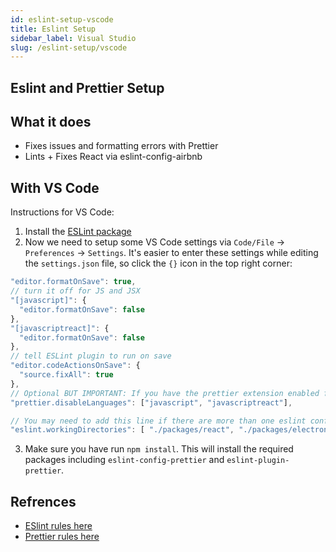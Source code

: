 ```yaml
---
id: eslint-setup-vscode
title: Eslint Setup
sidebar_label: Visual Studio
slug: /eslint-setup/vscode
---
```


## Eslint and Prettier Setup

## What it does

- Fixes issues and formatting errors with Prettier
- Lints + Fixes React via eslint-config-airbnb

## With VS Code

Instructions for VS Code:

1. Install the [ESLint package](https://marketplace.visualstudio.com/items?itemName=dbaeumer.vscode-eslint)
2. Now we need to setup some VS Code settings via `Code/File` → `Preferences` → `Settings`. It's easier to enter these settings while editing the `settings.json` file, so click the `{}` icon in the top right corner:

```js
"editor.formatOnSave": true,
// turn it off for JS and JSX
"[javascript]": {
  "editor.formatOnSave": false
},
"[javascriptreact]": {
  "editor.formatOnSave": false
},
// tell ESLint plugin to run on save
"editor.codeActionsOnSave": {
  "source.fixAll": true
},
// Optional BUT IMPORTANT: If you have the prettier extension enabled for other languages like CSS and HTML, turn it off for JS since we are doing it through Eslint already
"prettier.disableLanguages": ["javascript", "javascriptreact"],

// You may need to add this line if there are more than one eslint config
"eslint.workingDirectories": [ "./packages/react", "./packages/electron" ]
```

3. Make sure you have run `npm install`. This will install the required packages including `eslint-config-prettier` and `eslint-plugin-prettier`.

## Refrences

- [ESlint rules here](https://eslint.org/docs/rules/)
- [Prettier rules here](https://prettier.io/docs/en/options.html)
